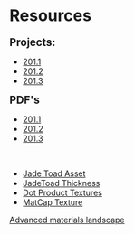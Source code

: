 # Resources

<p><strong><span style="font-size: 14pt;">Projects:</span></strong></p>
<ul>
<li><a class="inline_disabled" href="https://www.dropbox.com/s/eoreil5rtcum1ub/201.01-MAT_5.00_v01.zip?dl=0" target="_blank">201.1</a></li>
<li><a class="inline_disabled" href="https://www.dropbox.com/s/fa566brfc2m273y/201.02_MAT_5.00_V01_source.zip?dl=0" target="_blank">201.2</a></li>
<li><a class="inline_disabled" href="https://www.dropbox.com/s/kt0o5cj9q893372/201.03_MAT_5.00_V01.zip?dl=0" target="_blank">201.3</a></li>
</ul>
<p><strong><span style="font-size: 14pt;">PDF's</span></strong></p>
<ul>
<li><a class="inline_disabled" href="https://www.dropbox.com/s/zp1d1v9uswnth40/201.01_MAT_5.00_v01.pdf?dl=0" target="_blank">201.1</a></li>
<li><a class="inline_disabled" href="https://www.dropbox.com/s/t1vu5ed453eeh1v/201.02_MAT_5.00_v02.pdf?dl=0" target="_blank">201.2</a></li>
<li><a class="inline_disabled" href="https://www.dropbox.com/s/0syelen10erbg9y/201.03-MAT_500_v01.pdf?dl=0" target="_blank">201.3</a></li>
</ul>
<p>&nbsp;</p>
<ul>
<li><a class="inline_disabled" href="https://drive.google.com/file/d/1W2R4PWI2Cm5_jVu1O1StQyXDERmVQ1Pd/view?usp=sharing" target="_blank">Jade Toad Asset</a></li>
<li><a class="inline_disabled" href="https://drive.google.com/file/d/1z74clr-WoWwSVs9ZL1kSk75Bw3wZ9TZ_/view?usp=sharing" target="_blank">JadeToad Thickness</a></li>
<li><a class="inline_disabled" href="https://drive.google.com/drive/folders/1N_BmjKVVbOtoWJrc6UO3FwWMdXPGFtPu?usp=sharing" target="_blank">Dot Product Textures</a></li>
<li><a class="inline_disabled" href="https://drive.google.com/drive/folders/1OcLDLU7Iu-UMoytZZXfYLNNmfYNPAGSF?usp=sharing" target="_blank">MatCap Texture</a></li>
</ul>
<p><a href="https://drive.google.com/file/d/1DxKKy9WIgIeyYZvThV3ub8DvtOnq9IAS/view?usp=sharing">Advanced materials landscape</a></p>